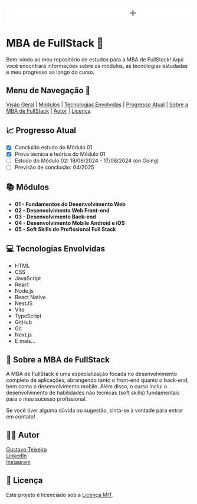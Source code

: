 <p align="center">
  <img src="./docs/logo.svg" alt="Logo da MBA de FullStack">
</p>

# MBA de FullStack 🚀

Bem-vindo ao meu repositório de estudos para a MBA de FullStack! Aqui você encontrará informações sobre os módulos, as tecnologias estudadas e meu progresso ao longo do curso.

## Menu de Navegação 📜

[Visão Geral](#visao-geral) | [Módulos](#modulos) | [Tecnologias Envolvidas](#tecnologias-envolvidas) | [Progresso Atual](#progresso-atual) | [Sobre a MBA de FullStack](#sobre-a-mba-de-fullstack) | [Autor](#autor) | [Licença](#licenca)

## 📈 Progresso Atual

- [x] Concluído estudo do Módulo 01
- [x] Prova técnica e teórica do Módulo 01
- [ ] Estudo do Módulo 02: 18/06/2024 - 17/08/2024 (on Going)
- [ ] Previsão de conclusão: 04/2025

## 📚 Módulos

- **01 - Fundamentos do Desenvolvimento Web**
- **02 - Desenvolvimento Web Front-end**
- **03 - Desenvolvimento Back-end**
- **04 - Desenvolvimento Mobile Android e iOS**
- **05 - Soft Skills do Profissional Full Stack**

## 💻 Tecnologias Envolvidas

- HTML
- CSS
- JavaScript
- React
- Node.js
- React Native
- NestJS
- Vite
- TypeScript
- GitHub
- Git
- Next.js
- E mais...

## 📝 Sobre a MBA de FullStack

A MBA de FullStack é uma especialização focada no desenvolvimento completo de aplicações, abrangendo tanto o front-end quanto o back-end, bem como o desenvolvimento mobile. Além disso, o curso inclui o desenvolvimento de habilidades não técnicas (soft skills) fundamentais para o meu sucesso profissional.

Se você tiver alguma dúvida ou sugestão, sinta-se à vontade para entrar em contato!

## 👨‍💻 Autor

[Gustavo Teixeira](https://github.com/taylosstls)  
[LinkedIn](https://www.linkedin.com/in/gustavoteixeiralgnt/)  
[Instagram](https://www.instagram.com/gustavo.lgnt/)

## 📄 Licença

Este projeto é licenciado sob a [Licença MIT](https://opensource.org/licenses/MIT).
